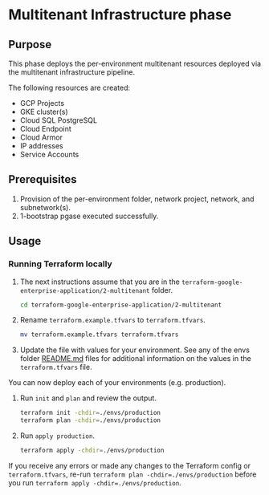 # Multitenant Infrastructure phase

## Purpose

This phase deploys the per-environment multitenant resources deployed via the multitenant infrastructure pipeline.

The following resources are created:
- GCP Projects
- GKE cluster(s)
- Cloud SQL PostgreSQL
- Cloud Endpoint
- Cloud Armor
- IP addresses
- Service Accounts

## Prerequisites

1. Provision of the per-environment folder, network project, network, and subnetwork(s).
1. 1-bootstrap pgase executed successfully.

## Usage

### Running Terraform locally

1. The next instructions assume that you are in the `terraform-google-enterprise-application/2-multitenant` folder.

   ```bash
   cd terraform-google-enterprise-application/2-multitenant
   ```

1. Rename `terraform.example.tfvars` to `terraform.tfvars`.

   ```bash
   mv terraform.example.tfvars terraform.tfvars
   ```

1. Update the file with values for your environment. See any of the envs folder [README.md](./envs/production/README.md#inputs) files for additional information on the values in the `terraform.tfvars` file.

You can now deploy each of your environments (e.g. production).

1. Run `init` and `plan` and review the output.

   ```bash
   terraform init -chdir=./envs/production
   terraform plan -chdir=./envs/production
   ```

1. Run `apply production`.

   ```bash
   terraform apply -chdir=./envs/production
   ```

If you receive any errors or made any changes to the Terraform config or `terraform.tfvars`, re-run `terraform plan -chdir=./envs/production` before you run `terraform apply -chdir=./envs/production`.
